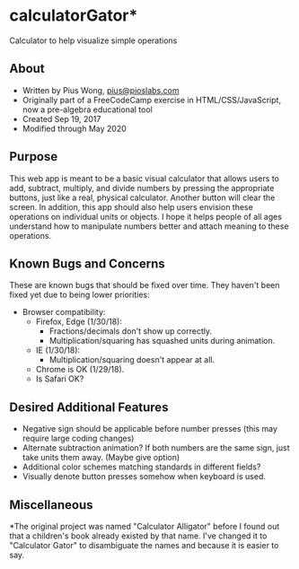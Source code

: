 # calculatorGator*
Calculator to help visualize simple operations

## About
* Written by Pius Wong, pius@pioslabs.com
* Originally part of a FreeCodeCamp exercise in HTML/CSS/JavaScript, now a pre-algebra educational tool
* Created Sep 19, 2017
* Modified through May 2020

## Purpose
This web app is meant to be a basic visual calculator that allows users to add, subtract, multiply, and divide numbers by pressing the appropriate buttons, just like a real, physical calculator. Another button will clear the screen. In addition, this app should also help users envision these operations on individual units or objects. I hope it helps people of all ages understand how to manipulate numbers better and attach meaning to these operations.

## Known Bugs and Concerns
These are known bugs that should be fixed over time. They haven't been fixed yet due to being lower priorities:
* Browser compatibility:
  * Firefox, Edge (1/30/18):
    * Fractions/decimals don't show up correctly.
    * Multiplication/squaring has squashed units during animation.
  * IE (1/30/18):
    * Multiplication/squaring doesn't appear at all.
  * Chrome is OK (1/29/18).
  * Is Safari OK?

## Desired Additional Features
* Negative sign should be applicable before number presses (this may require large coding changes)
* Alternate subtraction animation? If both numbers are the same sign, just take units them away. (Maybe give option)
* Additional color schemes matching standards in different fields?
* Visually denote button presses somehow when keyboard is used.

## Miscellaneous
*The original project was named "Calculator Alligator" before I found out that a children's book already existed by that name.  I've changed it to "Calculator Gator" to disambiguate the names and because it is easier to say.
